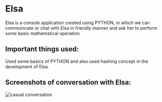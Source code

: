 # Elsa
Elsa is a console application created using PYTHON,
in which we can communicate or chat with Elsa in friendly manner and ask her to perform some basic mathematical operation. 

## Important things used:
Used some basics of PYTHON and also used hashing concept in the development of Elsa.

## Screenshots of conversation with Elsa:
![casual conversation](https://user-images.githubusercontent.com/54996809/94127029-0adbe280-fe76-11ea-835a-ab9757df7a74.PNG)

